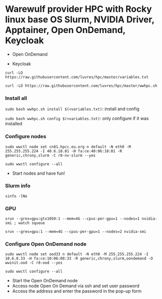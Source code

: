 Warewulf provider HPC with Rocky linux base OS
Slurm, NVIDIA Driver, Apptainer, Open OnDemand, Keycloak
=====
* Open OnDemand
- Keycloak

``curl -LO https://raw.githubusercontent.com/luvres/hpc/master/variables.txt``

``curl -LO https://raw.githubusercontent.com/luvres/hpc/master/wwhpc.sh``

### Install all
``sudo bash wwhpc.sh install $(<variables.txt)``: install and config

``sudo bash wwhpc.sh config $(<variables.txt)``: only configure if it was installed

### Configure nodes
```sudo wwctl node set cn81.hpcc.eu.org n default -N eth0 -M 255.255.255.224 -I 40.6.18.81 -H fa:ce:40:06:18:81 -R generic,chrony,slurm -C r8-nv-slurm --yes```

``sudo wwctl configure --all``

* Start nodes and have fun! 

### Slurm info
``sinfo -lNe``

### GPU
``srun --gres=gpu:gtx1050:1 --mem=4G --cpus-per-gpu=1 --nodes=1 nvidia-smi ; watch squeue``

``srun --gres=gpu:1 --mem=4G --cpus-per-gpu=1 --nodes=2 nvidia-smi``

### Configure Open OnDemand node
``sudo wwctl node set ood33 n default -N eth0 -M 255.255.255.224 -I 10.6.8.33 -H fa:ce:10:06:08:33 -R generic,chrony,slurm,oondemand -O wwinit.ood -C r8-ood --yes``

``sudo wwctl configure --all``

* Start the Open OnDemand node
* Access node Open On Demand via ssh and set user password
* Access the address and enter the password in the pop-up form

